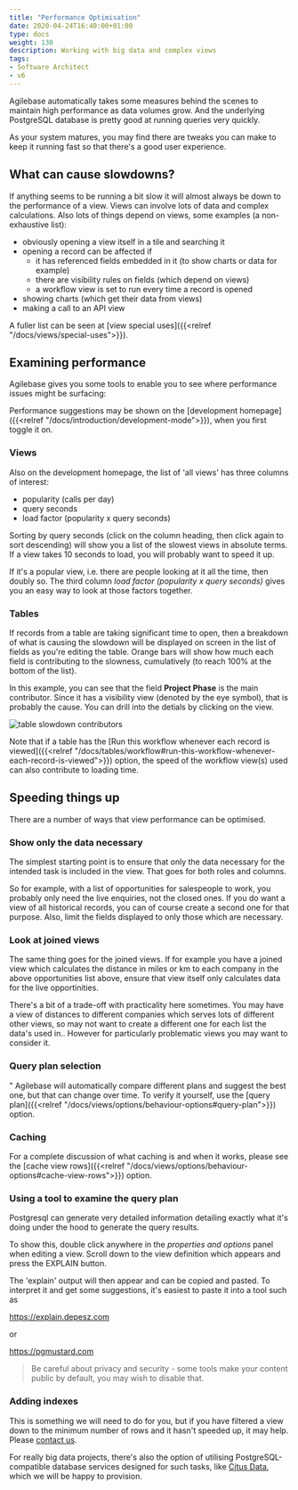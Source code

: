 ```yaml
---
title: "Performance Optimisation"
date: 2020-04-24T16:40:00+01:00
type: docs
weight: 130
description: Working with big data and complex views
tags:
- Software Architect
- v6
---
```

Agilebase automatically takes some measures behind the scenes to maintain high performance as data volumes grow. And the underlying PostgreSQL database is pretty good at running queries very quickly.

As your system matures, you may find there are tweaks you can make to keep it running fast so that there's a good user experience.

## What can cause slowdowns?

If anything seems to be running a bit slow it will almost always be down to the performance of a view. Views can involve lots of data and complex calculations. Also lots of things depend on views, some examples (a non-exhaustive list):
* obviously opening a view itself in a tile and searching it
* opening a record can be affected if
  * it has referenced fields embedded in it (to show charts or data for example)
  * there are visibility rules on fields (which depend on views)
  * a workflow view is set to run every time a record is opened
* showing charts (which get their data from views)
* making a call to an API view

A fuller list can be seen at [view special uses]({{<relref "/docs/views/special-uses">}}).

## Examining performance

Agilebase gives you some tools to enable you to see where performance issues might be surfacing:

Performance suggestions may be shown on the [development homepage]({{<relref "/docs/introduction/development-mode">}}), when you first toggle it on.

### Views
Also on the development homepage, the list of 'all views' has three columns of interest:
* popularity (calls per day)
* query seconds
* load factor (popularity x query seconds)

Sorting by query seconds (click on the column heading, then click again to sort descending) will show you a list of the slowest views in absolute terms.
If a view takes 10 seconds to load, you will probably want to speed it up.

If it's a popular view, i.e. there are people looking at it all the time, then doubly so. The third column *load factor (popularity x query seconds)* gives you an easy way to look at those factors together.

### Tables
If records from a table are taking significant time to open, then a breakdown of what is causing the slowdown will be displayed on screen in the list of fields as you're editing the table.
Orange bars will show how much each field is contributing to the slowness, cumulatively (to reach 100% at the bottom of the list).

In this example, you can see that the field **Project Phase** is the main contributor. Since it has a visibility view (denoted by the eye symbol), that is probably the cause. You can drill into the detials by clicking on the view.

![table slowdown contributors](/table_speed.png)

Note that if a table has the [Run this workflow whenever each record is viewed]({{<relref "/docs/tables/workflow#run-this-workflow-whenever-each-record-is-viewed">}}) option, the speed of the workflow view(s) used can also contribute to loading time.

## Speeding things up
There are a number of ways that view performance can be optimised.

### Show only the data necessary
The simplest starting point is to ensure that only the data necessary for the intended task is included in the view. That goes for both roles and columns.

So for example, with a list of opportunities for salespeople to work, you probably only need the live enquiries, not the closed ones. If you do want a view of all historical records, you can of course create a second one for that purpose.
Also, limit the fields displayed to only those which are necessary.

### Look at joined views
The same thing goes for the joined views. If for example you have a joined view which calculates the distance in miles or km to each company in the above opportunities list above, ensure that view itself only calculates data for the live opportinities.

There's a bit of a trade-off with practicality here sometimes. You may have a view of distances to different companies which serves lots of different other views, so may not want to create a different one for each list the data's used in..
However for particularly problematic views you may want to consider it.

### Query plan selection
"
Agilebase will automatically compare different plans and suggest the best one, but that can change over time. To verify it yourself, use the [query plan]({{<relref "/docs/views/options/behaviour-options#query-plan">}}) option.

### Caching

For a complete discussion of what caching is and when it works, please see the [cache view rows]({{<relref "/docs/views/options/behaviour-options#cache-view-rows">}}) option.

### Using a tool to examine the query plan

Postgresql can generate very detailed information detailing exactly what it's doing under the hood to generate the query results.

To show this, double click anywhere in the *properties and options* panel when editing a view. Scroll down to the view definition which appears and press the EXPLAIN button.

The 'explain' output will then appear and can be copied and pasted. To interpret it and get some suggestions, it's easiest to paste it into a tool such as

https://explain.depesz.com

or

https://pgmustard.com

> Be careful about privacy and security - some tools make your content public by default, you may wish to disable that.

### Adding indexes

This is something we will need to do for you, but if you have filtered a view down to the minimum number of rows and it hasn't speeded up, it may help. Please [contact us](https://agilechilli.com/contact-us/).

For really big data projects, there's also the option of utilising PostgreSQL-compatible database services designed for such tasks, like [Citus Data](https://www.citusdata.com/), which we will be happy to provision.


